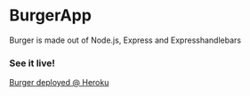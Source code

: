 # BurgerApp

Burger is made out of Node.js, Express and Expresshandlebars

### See it live!

[Burger deployed @ Heroku](https://still-crag-31078.herokuapp.com/)
